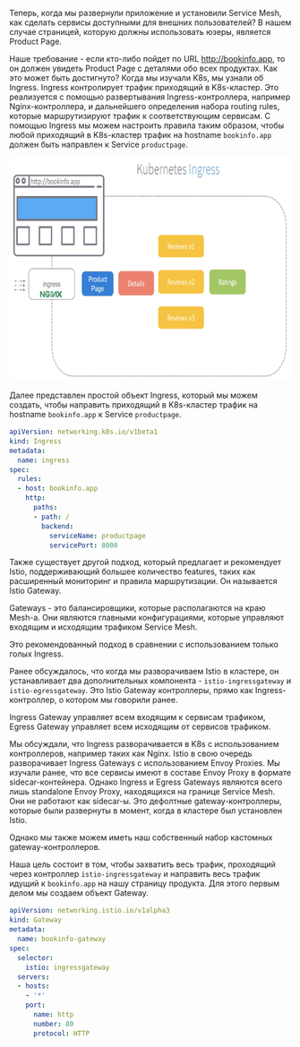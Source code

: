 Теперь, когда мы развернули приложение и установили Service Mesh, как сделать сервисы доступными для внешних пользователей? В нашем случае страницей, которую должны использовать юзеры, является Product Page.

Наше требование - если кто-либо пойдет по URL http://bookinfo.app, то он должен увидеть Product Page с деталями обо всех продуктах. Как это может быть достигнуто? Когда мы изучали K8s, мы узнали об Ingress. Ingress контролирует трафик приходящий в K8s-кластер. Это реализуется с помощью развертывания Ingress-контроллера, например Nginx-контроллера, и дальнейшего определения набора routing rules, которые маршрутизируют трафик к соответствующим сервисам. С помощью Ingress мы можем настроить правила таким образом, чтобы любой приходящий в K8s-кластер трафик на hostname `bookinfo.app` должен быть направлен к Service `productpage`.

<img src="screen1.png" width="700" height="400"><br>

Далее представлен простой объект Ingress, который мы можем создать, чтобы направить приходящий в K8s-кластер трафик на hostname `bookinfo.app` к Service `productpage`.

```yaml
apiVersion: networking.k8s.io/v1beta1
kind: Ingress
metadata:
  name: ingress
spec:
  rules:
  - host: bookinfo.app
    http:
      paths:
      - path: /
        backend:
          serviceName: productpage
          servicePort: 8000
```

Также существует другой подход, который предлагает и рекомендует Istio, поддерживающий большее количество features, таких как расширенный мониторинг и правила маршрутизации. Он называется Istio Gateway.

Gateways - это балансировщики, которые располагаются на краю Mesh-а. Они являются главными конфигурациями, которые управляют входящим и исходящим трафиком Service Mesh.

Это рекомендованный подход в сравнении с использованием только голых Ingress.

Ранее обсуждалось, что когда мы разворачиваем Istio в кластере, он устанавливает два дополнительных компонента - `istio-ingressgateway` и `istio-egressgateway`. Это Istio Gateway контроллеры, прямо как Ingress-контроллер, о котором мы говорили ранее.

Ingress Gateway управляет всем входящим к сервисам трафиком, Egress Gateway управляет всем исходящим от сервисов трафиком.

Мы обсуждали, что Ingress разворачивается в K8s с использованием контроллеров, например таких как Nginx. Istio в свою очередь разворачивает Ingress Gateways с использованием Envoy Proxies. Мы изучали ранее, что все сервисы имеют в составе Envoy Proxy в формате sidecar-контейнера. Однако Ingress и Egress Gateways являются всего лишь standalone Envoy Proxy, находящихся на границе Service Mesh. Они не работают как sidecar-ы. Это дефолтные gateway-контроллеры, которые были развернуты в момент, когда в кластере был установлен Istio.

Однако мы также можем иметь наш собственный набор кастомных gateway-контроллеров.

Наша цель состоит в том, чтобы захватить весь трафик, проходящий через контроллер `istio-ingressgateway` и направить весь трафик идущий к `bookinfo.app` на нашу страницу продукта. Для этого первым делом мы создаем объект Gateway.

```yaml
apiVersion: networking.istio.io/v1alpha3
kind: Gateway
metadata:
  name: bookinfo-gateway
spec:
  selector:
    istio: ingressgateway
  servers:
  - hosts:
    - '*'
    port:
      name: http
      number: 80
      protocol: HTTP
```